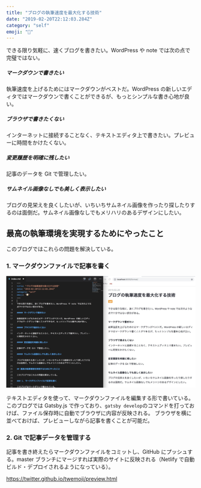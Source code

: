 ```yaml
---
title: "ブログの執筆速度を最大化する技術"
date: "2019-02-20T22:12:03.284Z"
category: "self"
emoji: "📝"
---
```


できる限り気軽に、速くブログを書きたい。WordPress や note では次の点で完璧ではない。

##### マークダウンで書きたい

執筆速度を上げるためにはマークダウンがベストだ。WordPress の新しいエディタではマークダウンで書くことができるが、もっとシンプルな書き心地が良い。

##### ブラウザで書きたくない

インターネットに接続することなく、テキストエディタ上で書きたい。プレビューに時間をかけたくない。

##### 変更履歴を明確に残したい

記事のデータを Git で管理したい。

##### サムネイル画像なしでも美しく表示したい

ブログの見栄えを良くしたいが、いちいちサムネイル画像を作ったり探したりするのは面倒だ。サムネイル画像なしでもメリハリのあるデザインにしたい。

## 最高の執筆環境を実現するためにやったこと

このブログではこれらの問題を解決している。

### 1. マークダウンファイルで記事を書く

![マークダウンファイルで記事を書く](./image1.jpg)

テキストエディタを使って、マークダウンファイルを編集する形で書いている。このブログでは Gatsby.js で作っており、`gatsby develop`のコマンドを打っておけば、ファイル保存時に自動でブラウザに内容が反映される。
ブラウザを横に並べておけば、プレビューしながら記事を書くことが可能だ。

### 2. Git で記事データを管理する

記事を書き終えたらマークダウンファイルをコミットし、GitHub にプッシュする。master ブランチにマージすれば実際のサイトに反映される（Netlify で自動ビルド・デプロイされるようになっている）。

https://twitter.github.io/twemoji/preview.html
